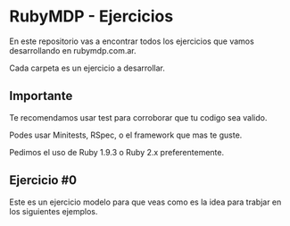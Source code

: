 # RubyMDP - Ejercicios

En este repositorio vas a encontrar todos los ejercicios que vamos desarrollando en rubymdp.com.ar.

Cada carpeta es un ejercicio a desarrollar.

## Importante

Te recomendamos usar test para corroborar que tu codigo sea valido.

Podes usar Minitests, RSpec, o el framework que mas te guste.

Pedimos el uso de Ruby 1.9.3 o Ruby 2.x preferentemente.

## Ejercicio #0

Este es un ejercicio modelo para que veas como es la idea para trabjar en los siguientes ejemplos.

